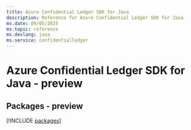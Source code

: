 ```yaml
---
title: Azure Confidential Ledger SDK for Java
description: Reference for Azure Confidential Ledger SDK for Java
ms.date: 09/05/2025
ms.topic: reference
ms.devlang: java
ms.service: confidentialledger
---
```

# Azure Confidential Ledger SDK for Java - preview
## Packages - preview
[!INCLUDE [packages](confidential-ledger-index.md)]
